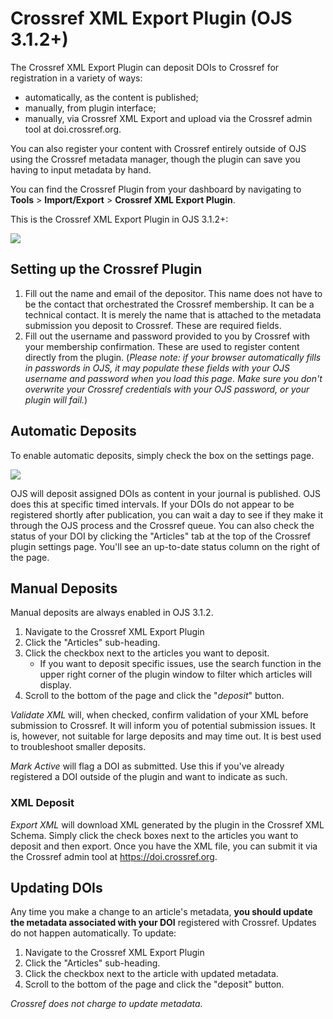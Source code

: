 # Crossref XML Export Plugin (OJS 3.1.2+)

The Crossref XML Export Plugin  can deposit DOIs to Crossref for registration in a variety of ways:

- automatically, as the content is published;
- manually, from plugin interface;
- manually, via Crossref XML Export and upload via the Crossref admin tool at doi.crossref.org.

You can also register your content with Crossref entirely outside of OJS using the Crossref metadata manager, though the plugin can save you having to input metadata by hand.

You can find the Crossref Plugin from your dashboard by navigating to **Tools** > **Import/Export** > **Crossref XML Export Plugin**.

This is the Crossref XML Export Plugin in OJS 3.1.2+:

![](./assets/autoDeposit-01.png)

## Setting up the Crossref Plugin

1. Fill out the name and email of the depositor. This name does not have to be the contact that orchestrated the Crossref membership. It can be a technical contact. It is merely the name that is attached to the metadata submission you deposit to Crossref. These are required fields.
2. Fill out the username and password provided to you by Crossref with your membership confirmation. These are used to register content directly from the plugin. (_Please note: if your browser automatically fills in passwords in OJS, it may populate these fields with your OJS username and password when you load this page. Make sure you don't overwrite your Crossref credentials with your OJS password, or your plugin will fail._)

## Automatic Deposits

To enable automatic deposits, simply check the box on the settings page.

![](./assets/autoDeposit-02.png)

OJS will deposit assigned DOIs as content in your journal is published. OJS does this at specific timed intervals. If your DOIs do not appear to be registered shortly after publication, you can wait a day to see if they make it through the OJS process and the Crossref queue. You can also check the status of your DOI by clicking the "Articles" tab at the top of the Crossref plugin settings page. You'll see an up-to-date status column on the right of the page.

## Manual Deposits

Manual deposits are always enabled in OJS 3.1.2.

1. Navigate to the Crossref XML Export Plugin
2. Click the "Articles" sub-heading.
3. Click the checkbox next to the articles you want to deposit.
	- If you want to deposit specific issues, use the search function in the upper right corner of the plugin window to filter which articles will display.
4. Scroll to the bottom of the page and click the "*deposit*" button.

*Validate XML* will, when checked, confirm validation of your XML before submission to Crossref. It will inform you of potential submission issues. It is, however, not suitable for large deposits and may time out. It is best used to troubleshoot smaller deposits.

*Mark Active* will flag a DOI as submitted. Use this if you've already registered a DOI outside of the plugin and want to indicate as such.

### XML Deposit

*Export XML* will download XML generated by the plugin in the Crossref XML Schema. Simply click the check boxes next to the articles you want to deposit and then export. Once you have the XML file, you can submit it via the Crossref admin tool at https://doi.crossref.org.

## Updating DOIs

Any time you make a change to an article's metadata, **you should update the metadata associated with your DOI** registered with Crossref. Updates do not happen automatically. To update:

1. Navigate to the Crossref XML Export Plugin
2. Click the "Articles" sub-heading.
3. Click the checkbox next to the article with updated metadata.
4. Scroll to the bottom of the page and click the "deposit" button.

_Crossref does not charge to update metadata._
